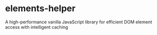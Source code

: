 # elements-helper
A high-performance vanilla JavaScript library for efficient DOM element access with intelligent caching
